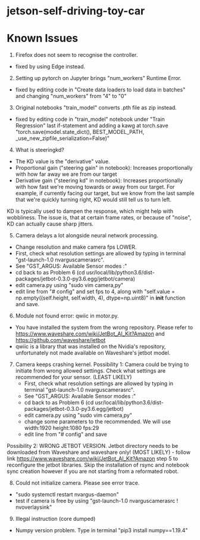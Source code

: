 # jetson-self-driving-toy-car

# Known Issues
1. Firefox does not seem to recognise the controller.
-   fixed by using Edge instead.  

2. Setting up pytorch on Jupyter brings "num_workers" Runtime Error.
- fixed by editing code in "Create data loaders to load data in batches" and changing "num_workers" from "4" to "0"  

3. Original notebooks "train_model" converts .pth file as zip instead.  
- fixed by editing code in "train_model" notebook under "Train Regression" last if-statement and adding a kawg at torch.save "torch.save(model.state_dict(), BEST_MODEL_PATH, _use_new_zipfile_serialization=False)"   

4. What is steeringkd?
- The KD value is the "derivative" value.
- Proportional gain ("steering gain" in notebook): Increases proportionally with how far away we are from our target
- Derivative gain ("steering kd" in notebook): Increases proportionally with how fast we're moving towards or away from our target. For example, if currently facing our target, but we know from the last sample that we're quickly turning right, KD would still tell us to turn left.  

KD is typically used to dampen the response, which might help with wobbliness. The issue is, that at certain frame rates, or because of "noise", KD can actually cause sharp jitters.  

5. Camera delays a lot alongside neural network processing.
- Change resolution and make camera fps LOWER. 
- First, check what resolution settings are allowed by typing in terminal "gst-launch-1.0 nvarguscamerasrc". 
- See "GST_ARGUS: Available Sensor modes :" 
- cd back to as Problem 6 (cd usr/local/lib/python3.6/dist-packages/jetbot-0.3.0-py3.6.egg/jetbot/camera) 
- edit camera.py using "sudo vim camera,py" 
- edit line from "# config" and set fps to 4, along with "self.value = np.empty((self.height, self.width, 4), dtype=np.uint8)" in __init__ function and save. 

6. Module not found error: qwiic in motor.py.
- You have installed the system from the wrong repository. Please refer to https://www.waveshare.com/wiki/JetBot_AI_Kit?Amazon and https://github.com/waveshare/jetbot  
- qwiic is a library that was installed on the Nvidia's repository, unfortunately not made available on Waveshare's jetbot model.  

7. Camera keeps crashing kernel. 
Possibility 1: Camera could be trying to initiate from wrong allowed settings. Check what settings are recommended for your sensor. (LEAST LIKELY)
    - First, check what resolution settings are allowed by typing in terminal "gst-launch-1.0 nvarguscamerasrc".
    - See "GST_ARGUS: Available Sensor modes :"
    - cd back to as Problem 6 (cd usr/local/lib/python3.6/dist-packages/jetbot-0.3.0-py3.6.egg/jetbot)
    - edit camera.py using "sudo vim camera,py"
    - change some parameters to the recommended. We will use width:1920 height:1080 fps:29 
    - edit line from "# config" and save  

Possibility 2: WRONG JETBOT VERSION. Jetbot directory needs to be downloaded from Waveshare and waveshare only! (MOST LIKELY)
    - follow link https://www.waveshare.com/wiki/JetBot_AI_Kit?Amazon step 5 to reconfigure the jetbot libraries. Skip the installation of rsync and notebook sync creation however if you are not starting from a reformated robot.  

8. Could not initialize camera.  Please see error trace.
- "sudo systemctl restart nvargus-daemon"
- test if camera is free by using "gst-launch-1.0 nvarguscamerasrc ! nvoverlaysink"  

9. Illegal instruction (core dumped)
- Numpy version problem. Type in terminal "pip3 install numpy==1.19.4"  